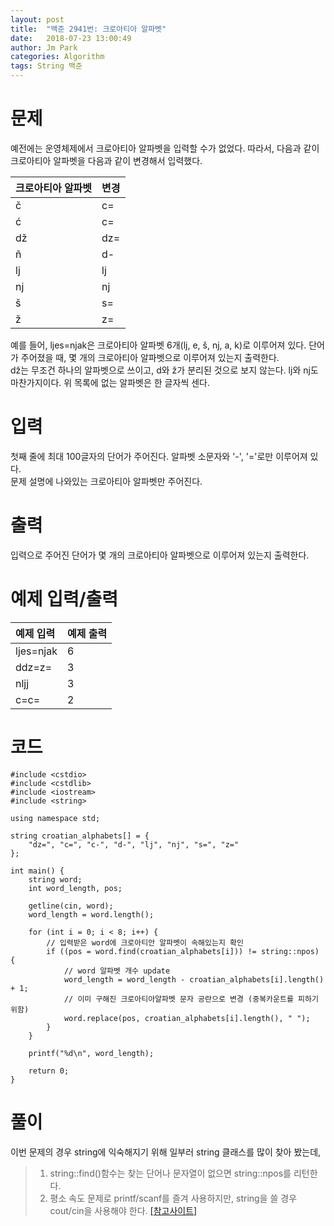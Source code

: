 ```yaml
---
layout: post
title:  "백준 2941번: 크로아티아 알파벳"
date:   2018-07-23 13:00:49
author: Jm Park
categories: Algorithm
tags: String 백준
---
```


# 문제
예전에는 운영체제에서 크로아티아 알파벳을 입력할 수가 없었다. 따라서, 다음과 같이 크로아티아 알파벳을 다음과 같이 변경해서 입력했다.  

| 크로아티아 알파벳 | 변경 |  
| :-------------------- | :------------------ |  
| č | c= |
| ć | c= |
| dž | dz= |
| ñ | d- |
| lj | lj |
| nj | nj |
| š | s= |
| ž | z= |  

예를 들어, ljes=njak은 크로아티아 알파벳 6개(lj, e, š, nj, a, k)로 이루어져 있다. 단어가 주어졌을 때, 몇 개의 크로아티아 알파벳으로 이루어져 있는지 출력한다.  
dž는 무조건 하나의 알파벳으로 쓰이고, d와 ž가 분리된 것으로 보지 않는다. lj와 nj도 마찬가지이다. 위 목록에 없는 알파벳은 한 글자씩 센다.

# 입력
첫째 줄에 최대 100글자의 단어가 주어진다. 알파벳 소문자와 '-', '='로만 이루어져 있다.  
문제 설명에 나와있는 크로아티아 알파벳만 주어진다.

# 출력
입력으로 주어진 단어가 몇 개의 크로아티아 알파벳으로 이루어져 있는지 출력한다.

# 예제 입력/출력

| 예제 입력 | 예제 출력 |  
| :-------------------- | :------------------ |  
| ljes=njak | 6 |
| ddz=z= | 3 |
| nljj | 3 |
| c=c= | 2 |

# 코드
```{.cpp}
#include <cstdio>
#include <cstdlib>
#include <iostream>
#include <string>

using namespace std;

string croatian_alphabets[] = {
	"dz=", "c=", "c-", "d-", "lj", "nj", "s=", "z="
};

int main() {
	string word;
	int word_length, pos;

	getline(cin, word);
	word_length = word.length();
	
	for (int i = 0; i < 8; i++) {
		// 입력받은 word에 크로아티안 알파벳이 속해있는지 확인
		if ((pos = word.find(croatian_alphabets[i])) != string::npos) {
			// word 알파벳 개수 update
			word_length = word_length - croatian_alphabets[i].length() + 1;			
			// 이미 구해진 크로아티아알파벳 문자 공란으로 변경 (중복카운트를 피하기 위함)
			word.replace(pos, croatian_alphabets[i].length(), " ");
		}
	}

	printf("%d\n", word_length);

	return 0;
}
```

# 풀이 
이번 문제의 경우 string에 익숙해지기 위해 일부러 string 클래스를 많이 찾아 봤는데,
> 1. string::find()함수는 찾는 단어나 문자열이 없으면 string::npos를 리턴한다.  
> 2. 평소 속도 문제로 printf/scanf를 즐겨 사용하지만, string을 쓸 경우 cout/cin을 사용해야 한다. [[참고사이트]](https://code.i-harness.com/ko/q/a5cd25)
